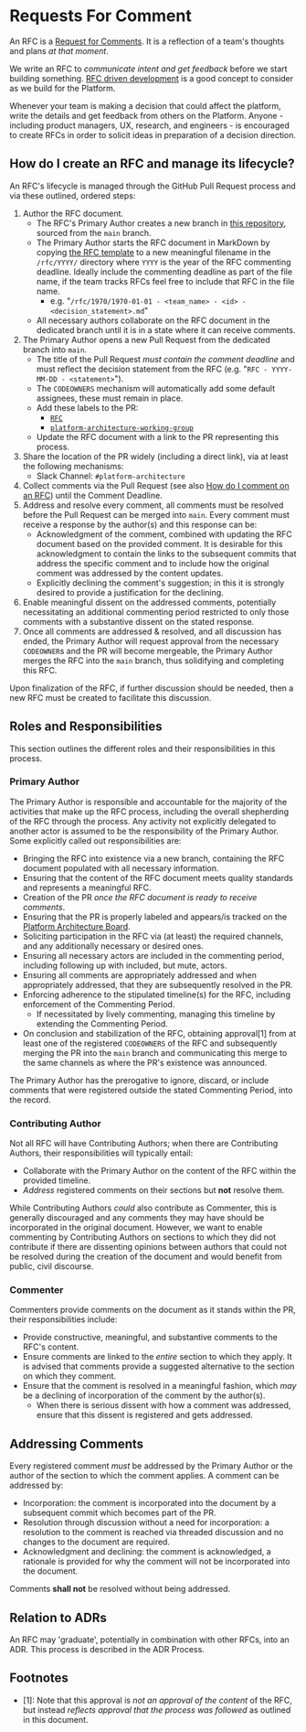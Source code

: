 # Requests For Comment

An RFC is a [Request for Comments](https://en.wikipedia.org/wiki/Request_for_Comments). It is a reflection of a team's thoughts and plans _at that moment_.

We write an RFC to _communicate intent and get feedback_ before we start building something. [RFC driven development](https://engineering-management.space/post/rfc-driven-development/) is a good concept to consider as we build for the Platform.

Whenever your team is making a decision that could affect the platform, write the details and get feedback from others on the Platform. Anyone - including product managers, UX, research, and engineers - is encouraged to create RFCs in order to solicit ideas in preparation of a decision direction.

## How do I create an RFC and manage its lifecycle?

An RFC's lifecycle is managed through the GitHub Pull Request process and via these outlined, ordered steps:

1. Author the RFC document.
    * The RFC's Primary Author creates a new branch in [this repository](https://github.com/department-of-veterans-affairs/va.gov-platform-arch), sourced from the `main` branch.
    * The Primary Author starts the RFC document in MarkDown by copying [the RFC template](_template.md) to a new meaningful filename in the `/rfc/YYYY/` directory where `YYYY` is the year of the RFC commenting deadline. Ideally include the commenting deadline as part of the file name, if the team tracks RFCs feel free to include that RFC in the file name.
        * e.g. "`/rfc/1970/1970-01-01 - <team_name> - <id> - <decision_statement>.md`"
    * All necessary authors collaborate on the RFC document in the dedicated branch until it is in a state where it can receive comments.
1. The Primary Author opens a new Pull Request from the dedicated branch into `main`.
    * The title of the Pull Request _must contain the comment deadline_ and must reflect the decision statement from the RFC (e.g. "`RFC - YYYY-MM-DD - <statement>`").
    * The `CODEOWNERS` mechanism will automatically add some default assignees, these must remain in place.
    * Add these labels to the PR:
        * [`RFC`](https://github.com/department-of-veterans-affairs/va.gov-platform-arch/pulls?q=is%3Apr+is%3Aclosed+label%3ARFC)
        * [`platform-architecture-working-group`](https://github.com/department-of-veterans-affairs/va.gov-platform-arch/pulls?q=is%3Apr+is%3Aclosed+label%3Aplatform-architecture-working-group)
    * Update the RFC document with a link to the PR representing this process.
1. Share the location of the PR widely (including a direct link), via at least the following mechanisms:
    * Slack Channel: `#platform-architecture`
1. Collect comments via the Pull Request (see also [How do I comment on an RFC](#how-do-i-comment-on-an-rfc)) until the Comment Deadline.
1. Address and resolve every comment, all comments must be resolved before the Pull Request can be merged into `main`. Every comment must receive a response by the author(s) and this response can be:
    * Acknowledgment of the comment, combined with updating the RFC document based on the provided comment. It is desirable for this acknowledgment to contain the links to the subsequent commits that address the specific comment and to include how the original comment was addressed by the content updates.
    * Explicitly declining the comment's suggestion; in this it is strongly desired to provide a justification for the declining.
1. Enable meaningful dissent on the addressed comments, potentially necessitating an additional commenting period restricted to only those comments with a substantive dissent on the stated response.
1. Once all comments are addressed & resolved, and all discussion has ended, the Primary Author will request approval from the necessary `CODEOWNER`s and the PR will become mergeable, the Primary Author merges the RFC into the `main` branch, thus solidifying and completing this RFC.

Upon finalization of the RFC, if further discussion should be needed, then a new RFC must be created to facilitate this discussion.

## Roles and Responsibilities

This section outlines the different roles and their responsibilities in this process.

### Primary Author

The Primary Author is responsible and accountable for the majority of the activities that make up the RFC process, including the overall shepherding of the RFC through the process. Any activity not explicitly delegated to another actor is assumed to be the responsibility of the Primary Author. Some explicitly called out responsibilities are:

* Bringing the RFC into existence via a new branch, containing the RFC document populated with all necessary information.
* Ensuring that the content of the RFC document meets quality standards and represents a meaningful RFC.
* Creation of the PR _once the RFC document is ready to receive comments_.
* Ensuring that the PR is properly labeled and appears/is tracked on the [Platform Architecture Board](https://github.com/orgs/department-of-veterans-affairs/projects/710/views/1).
* Soliciting participation in the RFC via (at least) the required channels, and any additionally necessary or desired ones.
* Ensuring all necessary actors are included in the commenting period, including following up with included, but mute, actors.
* Ensuring all comments are appropriately addressed and when appropriately addressed, that they are subsequently resolved in the PR.
* Enforcing adherence to the stipulated timeline(s) for the RFC, including enforcement of the Commenting Period.
    * If necessitated by lively commenting, managing this timeline by extending the Commenting Period.
* On conclusion and stabilization of the RFC, obtaining approval[1] from at least one of the registered `CODEOWNERS` of the RFC and subsequently merging the PR into the `main` branch and communicating this merge to the same channels as where the PR's existence was announced.

The Primary Author has the prerogative to ignore, discard, or include comments that were registered outside the stated Commenting Period, into the record.

### Contributing Author

Not all RFC will have Contributing Authors; when there are Contributing Authors, their responsibilities will typically entail:

* Collaborate with the Primary Author on the content of the RFC within the provided timeline.
* _Address_ registered comments on their sections but **not** resolve them.

While Contributing Authors _could_ also contribute as Commenter, this is generally discouraged and any comments they may have should be incorporated in the original document. However, we want to enable commenting by Contributing Authors on sections to which they did not contribute if there are dissenting opinions between authors that could not be resolved during the creation of the document and would benefit from public, civil discourse.

### Commenter

Commenters provide comments on the document as it stands within the PR, their responsibilities include:

* Provide constructive, meaningful, and substantive comments to the RFC's content.
* Ensure comments are linked to the _entire_ section to which they apply. It is advised that comments provide a suggested alternative to the section on which they comment.
* Ensure that the comment is resolved in a meaningful fashion, which _may_ be a declining of incorporation of the comment by the author(s).
    * When there is serious dissent with how a comment was addressed, ensure that this dissent is registered and gets addressed.

## Addressing Comments

Every registered comment _must_ be addressed by the Primary Author or the author of the section to which the comment applies. A comment can be addressed by:

* Incorporation: the comment is incorporated into the document by a subsequent commit which becomes part of the PR.
* Resolution through discussion without a need for incorporation: a resolution to the comment is reached via threaded discussion and no changes to the document are required.
* Acknowledgment and declining: the comment is acknowledged, a rationale is provided for why the comment will not be incorporated into the document.

Comments **shall not** be resolved without being addressed.

## Relation to ADRs

An RFC may 'graduate', potentially in combination with other RFCs, into an ADR. This process is described in the ADR Process.

## Footnotes

* [1]: Note that this approval is _not an approval of the content_ of the RFC, but instead _reflects approval that the process was followed_ as outlined in this document.
